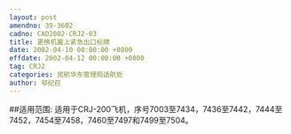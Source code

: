 ```yaml
---
layout: post
amendno: 39-3602
cadno: CAD2002-CRJ2-03
title: 更换机翼上紧急出口标牌
date: 2002-04-10 00:00:00 +0800
effdate: 2002-04-12 00:00:00 +0800
tag: CRJ2
categories: 民航华东管理局适航处
author: 邬纪召
---
```


##适用范围:
适用于CRJ-200飞机，序号7003至7434，7436至7442，7444至7452，7454至7458，7460至7497和7499至7504。

